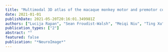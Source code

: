 ```yaml
---
title: "Multimodal 3D atlas of the macaque monkey motor and premotor cortex"
date: 2021-01-01
publishDate: 2021-05-20T20:16:01.349981Z
authors: ["Lucija Rapan", "Sean Froudist-Walsh", "Meiqi Niu", "Ting Xu", "Thomas Funck", "Karl Zilles", "Nicola Palomero-Gallagher"]
publication_types: ["2"]
abstract: ""
featured: false
publication: "*NeuroImage*"
---
```


